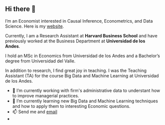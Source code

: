 ## Hi there 👋


I’m an Economist interested in Causal Inference, Econometrics, and Data Science.  Here is my [website](https://rengifoandres.github.io).

Currently, I am a Research Assistant at **Harvard Business School** and have previously worked at the Business Department at **Universidad de los Andes**. 

I hold an MSc in Economics from Universidad de los Andes and a Bachelor’s degree from Universidad del Valle.

In addition to research, I find great joy in teaching. I was the Teaching Assistant (TA) for the course Big Data and Machine Learning at Universidad de los Andes.

- 🔭 I’m currently working with firm's administrative data to understant how to improve managerial practices.
- 🌱 I’m currently learning new Big Data and Machine Learning techniques and how to apply them to interesting Economic questions.
- 📫 Send me and [email](mailto:a.rengifoj.econ@gmail.com)
- 
<!--
**RengifoAndres/RengifoAndres** is a ✨ _special_ ✨ repository because its `README.md` (this file) appears on your GitHub profile.

Here are some ideas to get you started:

- 🔭 I’m currently working on ...
- 🌱 I’m currently learning ...
- 👯 I’m looking to collaborate on ...
- 🤔 I’m looking for help with ...
- 💬 Ask me about ...
- 📫 How to reach me: ...
- 😄 Pronouns: ...
- ⚡ Fun fact: ...
-->
